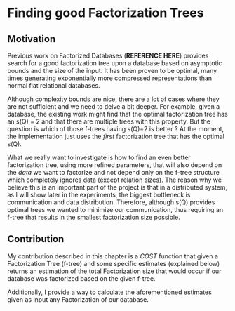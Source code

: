 # Finding good Factorization Trees

## Motivation

Previous work on Factorized Databases (**REFERENCE HERE**) provides search for a good factorization tree upon a database based on asymptotic bounds and the size of the input. It has been proven to be optimal, many times generating exponentially more compressed representations than normal flat relational databases.

Although complexity bounds are nice, there are a lot of cases where they are not sufficient and we need to delve a bit deeper. For example, given a database, the existing work might find that the optimal factorization tree has an s(Q) = 2 and that there are multiple trees with this property. But the question is which of those f-trees having s(Q)=2 is better ? At the moment, the implementation just uses the _first_ factorization tree that has the optimal s(Q). 

What we really want to investigate is how to find an even better factorization tree, using more refined parameters, that will also depend on the _data_ we want to factorize and not depend only on the f-tree structure which completely ignores data (except relation sizes). The reason why we believe this is an important part of the project is that in a distributed system, as I will show later in the experiments, the biggest bottleneck is communication and data distribution. Therefore, although s(Q) provides optimal trees we wanted to minimize our communication, thus requiring an f-tree that results in the smallest factorization size possible.

## Contribution

My contribution described in this chapter is a _COST_ function that given a Factorization Tree (f-tree) and some specific estimates (explained below) returns an estimation of the total Factorization size that would occur if our database was factorized based on the given f-tree.

Additionally, I provide a way to calculate the aforementioned estimates given as input any Factorization of our database.



